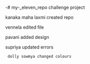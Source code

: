 -# my-_eleven_repo
challenge project

 kanaka maha laxmi created repo
 
 
 vennela edited file
 
  pavani added design
  
   supriya updated errors
   
     dolly sowmya changed colours
     
